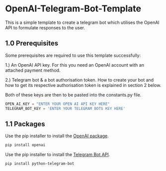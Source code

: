 # OpenAI-Telegram-Bot-Template

This is a simple template to create a telegram bot which utilises the OpenAI API to formulate responses to the user.

## 1.0 Prerequisites

Some prerequisites are required to use this template successfully:

  1.) An OpenAI API key. For this you need an OpenAI account with an attached payment method. 
   
  2.) Telegram bot & a bot authorisation token. How to create your bot and how to get its respective authorisation token is explained in section 2 below.
  
Both of these keys are then to be pasted into the constants.py file. 

```python
OPEN_AI_KEY = "ENTER YOUR OPEN AI API KEY HERE"
TELEGRAM_BOT_KEY = 'ENTER YOUR TELEGRAM BOTS KEY HERE'
```
## 1.1 Packages

Use the pip installer to install the [OpenAI package](https://openai.com/api/).

```bash
pip install openai
```

Use the pip installer to install the [Telegram Bot API](https://python-telegram-bot.org).

```bash
pip install python-telegram-bot
```


